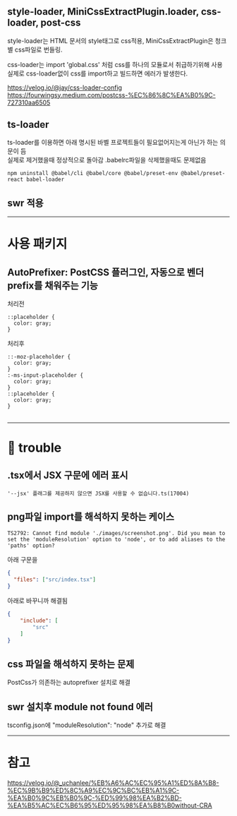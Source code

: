 # 

## style-loader, MiniCssExtractPlugin.loader, css-loader, post-css
style-loader는 HTML 문서의 style태그로 css적용, MiniCssExtractPlugin은 청크별 css파일로 번들링.
   
css-loader는 import 'global.css' 처럼 css를 하나의 모듈로서 취급하기위해 사용
실제로 css-loader없이 css를 import하고 빌드하면 에러가 발생한다.
  
https://velog.io/@jay/css-loader-config  
https://fourwingsy.medium.com/postcss-%EC%86%8C%EA%B0%9C-727310aa6505

## ts-loader
ts-loader를 이용하면 아래 명시된 바벨 프로젝트들이 필요없어지는게 아닌가 하는 의문이 듬  
실제로 제거했을때 정상적으로 돌아감
.babelrc파일을 삭제했을때도 문제없음  
```
npm uninstall @babel/cli @babel/core @babel/preset-env @babel/preset-react babel-loader
```

## swr 적용

---


# 사용 패키지  

## AutoPrefixer: PostCSS 플러그인, 자동으로 벤더 prefix를 채워주는 기능  
처리전  
```
::placeholder {
  color: gray;
}
```
  
처리후  
```
::-moz-placeholder {
  color: gray;
}
:-ms-input-placeholder {
  color: gray;
}
::placeholder {
  color: gray;
}
```

##


---

# 🚀 trouble

## .tsx에서 JSX 구문에 에러 표시
```
'--jsx' 플래그를 제공하지 않으면 JSX를 사용할 수 없습니다.ts(17004)
```
## png파일 import를 해석하지 못하는 케이스
```
TS2792: Cannot find module './images/screenshot.png'. Did you mean to set the 'moduleResolution' option to 'node', or to add aliases to the 'paths' option?
```
아래 구문을
```json
{
  "files": ["src/index.tsx"]
}
```
아래로 바꾸니까 해결됨
```json
{
    "include": [
        "src"
    ]
}
```
## css 파일을 해석하지 못하는 문제

PostCss가 의존하는 autoprefixer 설치로 해결

## swr 설치후 module not found 에러 

tsconfig.json에 "moduleResolution": "node" 추가로 해결

---

# 참고
https://velog.io/@_uchanlee/%EB%A6%AC%EC%95%A1%ED%8A%B8-%EC%9B%B9%ED%8C%A9%EC%9C%BC%EB%A1%9C-%EA%B0%9C%EB%B0%9C-%ED%99%98%EA%B2%BD-%EA%B5%AC%EC%B6%95%ED%95%98%EA%B8%B0without-CRA
